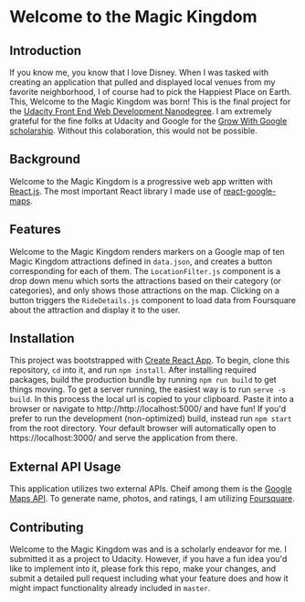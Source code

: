 # Welcome to the Magic Kingdom

## Introduction
If you know me, you know that I love Disney. When I was tasked with creating an application that pulled and displayed local venues from my favorite neighborhood, I of course had to pick the Happiest Place on Earth. This, Welcome to the Magic Kingdom was born!
This is the final project for the [Udacity Front End Web Development Nanodegree](https://www.udacity.com/school-of-programming). I am extremely grateful for the fine folks at Udacity and Google for the [Grow With Google scholarship](https://www.udacity.com/grow-with-google). Without this colaboration, this would not be possible.

## Background
Welcome to the Magic Kingdom is a progressive web app written with [React.js](https://reactjs.org/). The most important React library I made use of [react-google-maps](https://github.com/tomchentw/react-google-maps).

## Features
Welcome to the Magic Kingdom renders markers on a Google map of ten Magic Kingdom attractions defined in `data.json`, and creates a button corresponding for each of them. The `LocationFilter.js` component is a drop down menu which sorts the attractions based on their category (or categories), and only shows those attractions on the map. Clicking on a button triggers the `RideDetails.js` component to load data from Foursquare about the attraction and display it to the user.

## Installation
This project was bootstrapped with [Create React App](https://github.com/facebookincubator/create-react-app). To begin, clone this repository, `cd` into it, and run `npm install`. After installing required packages, build the production bundle by running `npm run build` to get things moving. To get a server running, the easiest way is to run `serve -s build`. In this process the local url is copied to your clipboard. Paste it into a browser or navigate to http://http://localhost:5000/ and have fun! If you'd prefer to run the development (non-optimized) build, instead run `npm start` from the root directory. Your default browser will automatically open to https://localhost:3000/ and serve the application from there.

## External API Usage
This application utilizes two external APIs. Cheif among them is the [Google Maps API](https://developers.google.com/maps/documentation/javascript/tutorial). To generate name, photos, and ratings, I am utilizing [Foursquare](https://developer.foursquare.com/docs/api).

## Contributing
Welcome to the Magic Kingdom was and is a scholarly endeavor for me. I submitted it as a project to Udacity. However, if you have a fun idea you'd like to implement into it, please fork this repo, make your changes, and submit a detailed pull request including what your feature does and how it might impact functionality already included in `master`.